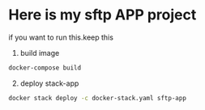 # Here is my sftp APP project

if you want to run this.keep this

1. build image

```bash
docker-compose build
```

2. deploy stack-app

```bash
docker stack deploy -c docker-stack.yaml sftp-app
```
